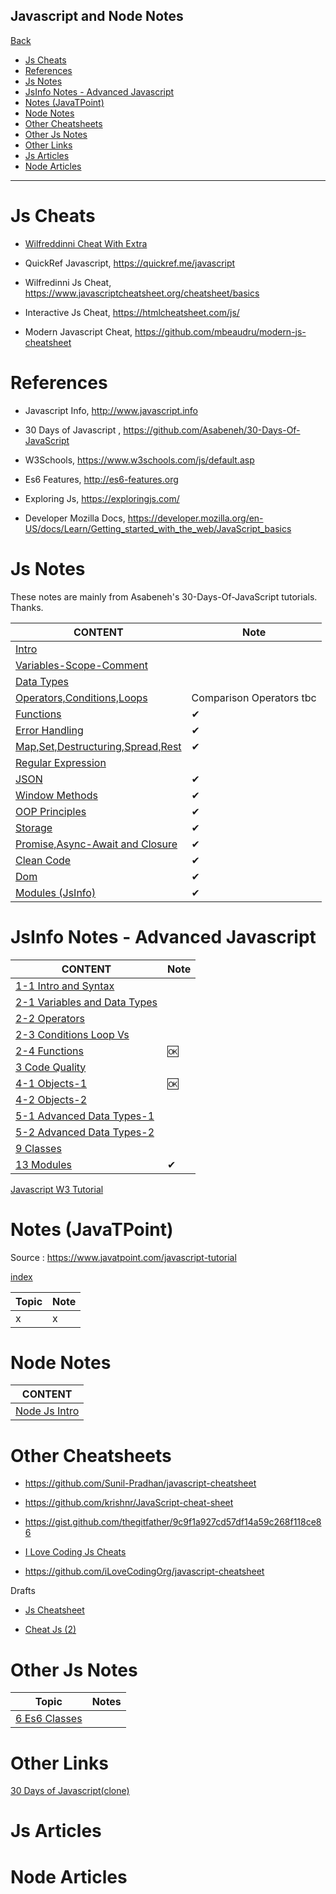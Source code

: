 <h2>Javascript and Node Notes</h2> 

[Back](../readme.md)

- [Js Cheats](#js-cheats)
- [References](#references)
- [Js Notes](#js-notes)
- [JsInfo Notes - Advanced Javascript](#jsinfo-notes---advanced-javascript)
- [Notes (JavaTPoint)](#notes-javatpoint)
- [Node Notes](#node-notes)
- [Other Cheatsheets](#other-cheatsheets)
- [Other Js Notes](#other-js-notes)
- [Other Links](#other-links)
- [Js Articles](#js-articles)
- [Node Articles](#node-articles)

---

# Js Cheats

- [Wilfreddinni Cheat With Extra](./js-cheats/wilfredinni-cheat.md)

- QuickRef Javascript, https://quickref.me/javascript

- Wilfredinni Js Cheat, https://www.javascriptcheatsheet.org/cheatsheet/basics

- Interactive Js Cheat, https://htmlcheatsheet.com/js/

- Modern Javascript Cheat, https://github.com/mbeaudru/modern-js-cheatsheet

# References

- Javascript Info, http://www.javascript.info

- 30 Days of Javascript , https://github.com/Asabeneh/30-Days-Of-JavaScript

- W3Schools, https://www.w3schools.com/js/default.asp 

- Es6 Features, http://es6-features.org

- Exploring Js, https://exploringjs.com/

- Developer Mozilla Docs, https://developer.mozilla.org/en-US/docs/Learn/Getting_started_with_the_web/JavaScript_basics

# Js Notes

These notes are mainly from Asabeneh's 30-Days-Of-JavaScript tutorials. Thanks.

CONTENT |Note|
--- | -- |
[Intro](./notes/js-notes-1-1-intro.md) |
[Variables-Scope-Comment](./notes/js-notes-1-2-intro-data-type.md) |
[Data Types](./notes/js-notes-2-1-data-types.md) |
[Operators,Conditions,Loops](./notes/js-notes-2-2-oper-cond-loop.md) | Comparison Operators tbc
[Functions](./notes/js-notes-2-3-functions.md) | ✔ 
[Error Handling](./notes/js-notes-2-4-error-handling.md) | ✔ 
[Map,Set,Destructuring,Spread,Rest](./notes/js-notes-2-5-map-set.md) | ✔ 
[Regular Expression](./notes/js-notes-2-6-reg-ex.md) |
[JSON](./notes/js-notes-2-7-json.md) | ✔
[Window Methods](./notes/js-notes-3-window-methods.md)| ✔
[OOP Principles](./notes/js-notes-4-OOP-class.md) | ✔ 
[Storage](./notes/js-notes-5-storage.md) | ✔ 
[Promise,Async-Await and Closure](./notes/js-notes-6-promise.md) | ✔ 
[Clean Code](./notes/js-notes-7-clean-code.md) | ✔
[Dom](./notes/js-notes-8-dom.md) | ✔ 
[Modules (JsInfo)](./notes/js-info/js-intro-13-1-Modules.md)| ✔


# JsInfo Notes - Advanced Javascript

CONTENT |Note|
--- | -- |
[1-1 Intro and Syntax](./js-info/js-intro-01-01-intro-and-syntax.md) |
[2-1 Variables and Data Types](./js-info/js-intro-02-01-data-types.md) |
[2-2 Operators](./js-info/js-intro-02-02-operators.md) |   
[2-3 Conditions Loop Vs](./js-info/js-intro-02-03-if-and-loops.md) |
[2-4 Functions](./js-info/js-intro-02-04-functions.md) |🆗
[3 Code Quality](./js-info/js-intro-3-code-quality.md) |
[4-1 Objects-1](./js-info/js-intro-04-01-objects.md) |🆗
[4-2 Objects-2](./js-info/js-intro-04-02-objects.md) |
[5-1 Advanced Data Types-1](./js-info/js-intro-05-01-advanced-data-types.md)|
[5-2 Advanced Data Types-2](./js-info/js-intro-05-02-advanced-data-types-2.md)|
[9 Classes](./js-info/js-intro-09-1-Classes.md)|
[13 Modules](./js-info/js-intro-13-1-Modules.md)| ✔

[Javascript W3 Tutorial](./w3/readme.md)

# Notes (JavaTPoint)

Source : https://www.javatpoint.com/javascript-tutorial





[index](js-jtp-index.md)



Topic | Note
------|-----
x     | x

# Node Notes

CONTENT |
--- |
[Node Js Intro](./node-js-intro.md) |


# Other Cheatsheets

- https://github.com/Sunil-Pradhan/javascript-cheatsheet

- https://github.com/krishnr/JavaScript-cheat-sheet

- https://gist.github.com/thegitfather/9c9f1a927cd57df14a59c268f118ce86

- [I Love Coding Js Cheats](./i-love-coding-cheats/readme.md)

- https://github.com/iLoveCodingOrg/javascript-cheatsheet

Drafts

- [Js Cheatsheet](./js-mix/js-cheatsheet.md)

- [Cheat Js (2)](./js-mix/cheat-js-2.md)

# Other Js Notes

Topic                                               | Notes
----------------------------------------------------|------
[6 Es6 Classes](./js-mix/js-mosh-b6-es6-classes.md) |


# Other Links

[30 Days of Javascript(clone)](./30-Days-Of-JavaScript-master/readMe.md)

# Js Articles

# Node Articles
